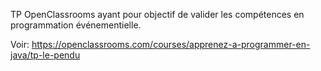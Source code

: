 TP OpenClassrooms ayant pour objectif de valider les compétences en programmation événementielle.

Voir: 
https://openclassrooms.com/courses/apprenez-a-programmer-en-java/tp-le-pendu
